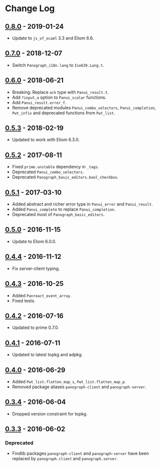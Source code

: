 # Change Log

## [0.8.0] - 2019-01-24

- Update to `js_of_ocaml` 3.3 and Eliom 6.6.

## [0.7.0] - 2018-12-07

- Switch `Panograph_i18n.lang` to `Iso639.Lang.t`.

## [0.6.0] - 2018-06-21

- Breaking: Replace `ack` type with `Panui_result.t`.
- Add `?input_a` option to `Panui_scalar` functions.
- Add `Panui_result.error_f`.
- Remove deprecated modules `Panui_combo_selectors`, `Panui_completion`,
  `Pwt_infix` and deprecated functions from `Pwt_list`.

## [0.5.3] - 2018-02-19

- Updated to work with Eliom 6.3.0.

## [0.5.2] - 2017-08-11

- Fixed `prime.unstable` dependency in `_tags`.
- Deprecated `Panui_combo_selectors`.
- Deprecated `Panograph_basic_editors.bool_checkbox`.

## [0.5.1] - 2017-03-10

- Added abstract and richer error type in `Panui_error` and `Panui_result`.
- Added `Panui_complete` to replace `Panui_completion`.
- Deprecated most of `Panograph_basic_editors`.

## [0.5.0] - 2016-11-15

- Update to Eliom 6.0.0.

## [0.4.4] - 2016-11-12

- Fix server-client typing.

## [0.4.3] - 2016-10-25

- Added `Panreact_event_array`.
- Fixed tests.

## [0.4.2] - 2016-07-16

- Updated to prime 0.7.0.

## [0.4.1] - 2016-07-11

- Updated to latest topkg and adpkg.

## [0.4.0] - 2016-06-29

- Added `Pwt_list.flatten_map_s`, `Pwt_list.flatten_map_p`.
- Removed package aliases `panograph-client` and `panograph-server`.

## [0.3.4] - 2016-06-04

- Dropped version constraint for topkg.

## [0.3.3] - 2016-06-02

### Deprecated
- Findlib packages `panograph-client` and `panograph-server` have been
  replaced by `panograph.client` and `panograph.server`.

[0.8.0]: https://github.com/paurkedal/panograph/compare/v0.7.0...v0.8.0
[0.7.0]: https://github.com/paurkedal/panograph/compare/v0.6.0...v0.7.0
[0.6.0]: https://github.com/paurkedal/panograph/compare/0.5.3...v0.6.0
[0.5.3]: https://github.com/paurkedal/panograph/compare/0.5.2...0.5.3
[0.5.2]: https://github.com/paurkedal/panograph/compare/0.5.1...0.5.2
[0.5.1]: https://github.com/paurkedal/panograph/compare/0.5.0...0.5.1
[0.5.0]: https://github.com/paurkedal/panograph/compare/0.4.4...0.5.0
[0.4.4]: https://github.com/paurkedal/panograph/compare/0.4.3...0.4.4
[0.4.3]: https://github.com/paurkedal/panograph/compare/0.4.2...0.4.3
[0.4.2]: https://github.com/paurkedal/panograph/compare/0.4.1...0.4.2
[0.4.1]: https://github.com/paurkedal/panograph/compare/0.4.0...0.4.1
[0.4.0]: https://github.com/paurkedal/panograph/compare/0.3.4...0.4.0
[0.3.4]: https://github.com/paurkedal/panograph/compare/0.3.3...0.3.4
[0.3.3]: https://github.com/paurkedal/panograph/compare/0.3.2...0.3.3
